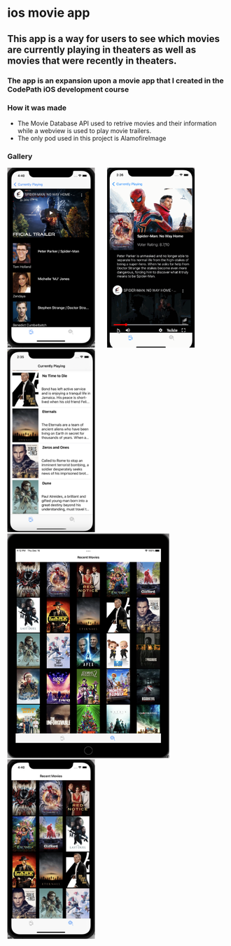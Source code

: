 # ios movie app

## This app is a way for users to see which movies are currently playing in theaters as well as movies that were recently in theaters.
### The app is an expansion upon a movie app that I created in the CodePath iOS development course

### How it was made
- The Movie Database API used to retrive movies and their information while a webview is used to play movie trailers.
- The only pod used in this project is AlamofireImage

### Gallery
<img src="https://github.com/Gregbgarman/iosmovieapp/blob/main/image3.png" width=200> &nbsp; &nbsp; &nbsp; 
<img src="https://github.com/Gregbgarman/iosmovieapp/blob/main/run1.gif" width=200> &nbsp; &nbsp; &nbsp; 
<img src="https://github.com/Gregbgarman/iosmovieapp/blob/main/Screen%20Shot%202021-12-16%20at%202.35.57%20AM.png" width=200>
&nbsp;&nbsp; &nbsp;<img src="https://github.com/Gregbgarman/iosmovieapp/blob/main/image2.png" width=370>&nbsp; &nbsp; &nbsp; 
<img src="https://github.com/Gregbgarman/iosmovieapp/blob/main/image4.png" width=200>

<br>
